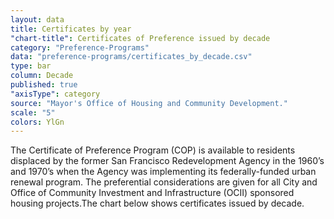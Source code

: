 ```yaml
---
layout: data
title: Certificates by year
"chart-title": Certificates of Preference issued by decade
category: "Preference-Programs"
data: "preference-programs/certificates_by_decade.csv"
type: bar
column: Decade
published: true
"axisType": category
source: "Mayor's Office of Housing and Community Development."
scale: "5"
colors: YlGn
---
```


The Certificate of Preference Program (COP) is available to residents displaced by the former San Francisco Redevelopment Agency in the 1960’s and 1970’s when the Agency was implementing its federally-funded urban renewal program. The preferential considerations are given for all City and Office of Community Investment and Infrastructure (OCII) sponsored housing projects.The chart below shows certificates issued by decade.